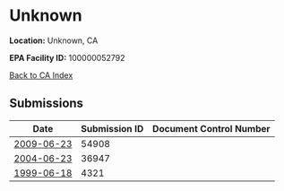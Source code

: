 # Unknown

**Location:** Unknown, CA

**EPA Facility ID:** 100000052792

[Back to CA Index](../../index.md)

## Submissions

| Date | Submission ID | Document Control Number |
|------|--------------|-------------------------|
| [2009-06-23](submissions/54908.md) | 54908 |  |
| [2004-06-23](submissions/36947.md) | 36947 |  |
| [1999-06-18](submissions/4321.md) | 4321 |  |
